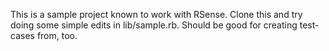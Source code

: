 This is a sample project known to work with RSense.  Clone this and try
doing some simple edits in lib/sample.rb.  Should be good for creating
test-cases from, too.
